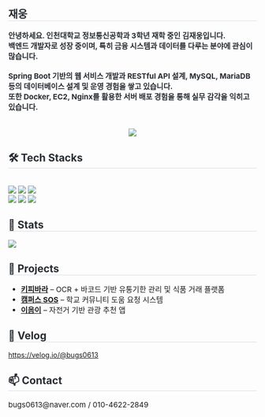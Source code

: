 <div align="center">
</div>

<div style="text-align: left;"> 
  <h2 style="border-bottom: 1px solid #d8dee4; color: #282d33;"> 재웅 </h2>  
  <div style="font-weight: 700; font-size: 15px; text-align: left; color: #282d33;">
    안녕하세요. 인천대학교 정보통신공학과 3학년 재학 중인 김재웅입니다.  
    <br/>
    백엔드 개발자로 성장 중이며, 특히 금융 시스템과 데이터를 다루는 분야에 관심이 많습니다.  
    <br/> <br/>
    Spring Boot 기반의 웹 서비스 개발과 RESTful API 설계,  
    MySQL, MariaDB 등의 데이터베이스 설계 및 운영 경험을 쌓고 있습니다.  
    <br/>  
    또한 Docker, EC2, Nginx를 활용한 서버 배포 경험을 통해 실무 감각을 익히고 있습니다.
    <br/> <br/>  
  </div> 
</div>

<div style="text-align: center; margin-top: 15px;">
  <a href="https://github.com/devxb/gitanimals">
    <img src="https://render.gitanimals.org/farms/{grbuguj}" />
  </a>
</div>

<div style="text-align: left; margin-top: 25px;">
  <h2 style="border-bottom: 1px solid #d8dee4; color: #282d33;"> 🛠️ Tech Stacks </h2> <br> 
  <div style="text-align: left;"> 
    <img src="https://img.shields.io/badge/SpringBoot-6DB33F?style=flat-square&logo=SpringBoot&logoColor=white">
    <img src="https://img.shields.io/badge/Python-3776AB?style=flat-square&logo=Python&logoColor=white">
    <img src="https://img.shields.io/badge/Java-007396?style=flat-square&logo=Java&logoColor=white">
    <br/>
    <img src="https://img.shields.io/badge/Docker-2496ED?style=flat-square&logo=Docker&logoColor=white">
    <img src="https://img.shields.io/badge/MySQL-4479A1?style=flat-square&logo=MySQL&logoColor=white">
    <img src="https://img.shields.io/badge/MariaDB-003545?style=flat-square&logo=MariaDB&logoColor=white">
  </div>
</div>

<div style="text-align: left; margin-top: 25px;"> 
  <h2 style="border-bottom: 1px solid #d8dee4; color: #282d33;"> 🏅 Stats </h2> 
  <div style="text-align: left;"> 
    <img src="https://github-readme-stats.vercel.app/api?username=grbuguj" />
  </div>
</div>

<div style="text-align: left; margin-top: 25px;">
  <h2 style="border-bottom: 1px solid #d8dee4; color: #282d33;"> 📂 Projects </h2>
  <ul style="font-size: 15px;">
    <li>
      <strong><a href="https://github.com/Unithon-INU/2025_UNITHON_TEAM_17_BE" target="_blank">키피바라</a></strong> – OCR + 바코드 기반 유통기한 관리 및 식품 거래 플랫폼
    </li>
    <li>
      <strong><a href="https://github.com/grbuguj/campus-sos_backend" target="_blank">캠퍼스 SOS</a></strong> – 학교 커뮤니티 도움 요청 시스템
    </li>
    <li>
      <strong><a href="https://github.com/E-um-2/frontend" target="_blank">이음이</a></strong> – 자전거 기반 관광 추천 앱 
    </li>
  </ul>
</div>

<div style="text-align: left; margin-top: 25px;">
  <h2 style="border-bottom: 1px solid #d8dee4; color: #282d33;"> 🔗 Velog </h2>
  <a href="https://velog.io/@bugs0613" target="_blank">https://velog.io/@bugs0613</a>
</div>

<div style="text-align: left; margin-top: 25px;">
  <h2 style="border-bottom: 1px solid #d8dee4; color: #282d33;"> 📫 Contact </h2>
  <p style="font-size: 15px;">bugs0613@naver.com  /  010-4622-2849</p>
</div>
